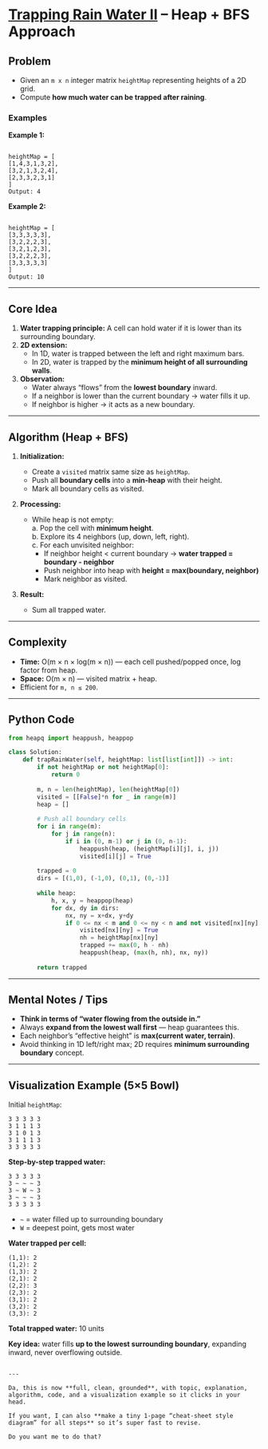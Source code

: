 # [Trapping Rain Water II](https://leetcode.com/problems/trapping-rain-water-ii/description/) – Heap + BFS Approach

## Problem
- Given an `m x n` integer matrix `heightMap` representing heights of a 2D grid.  
- Compute **how much water can be trapped after raining**.

### Examples

**Example 1:**
```

heightMap = [
[1,4,3,1,3,2],
[3,2,1,3,2,4],
[2,3,3,2,3,1]
]
Output: 4

```

**Example 2:**
```

heightMap = [
[3,3,3,3,3],
[3,2,2,2,3],
[3,2,1,2,3],
[3,2,2,2,3],
[3,3,3,3,3]
]
Output: 10

````

---

## Core Idea
1. **Water trapping principle:** A cell can hold water if it is lower than its surrounding boundary.  
2. **2D extension:**  
   - In 1D, water is trapped between the left and right maximum bars.  
   - In 2D, water is trapped by the **minimum height of all surrounding walls**.  
3. **Observation:**  
   - Water always “flows” from the **lowest boundary** inward.  
   - If a neighbor is lower than the current boundary → water fills it up.  
   - If neighbor is higher → it acts as a new boundary.

---

## Algorithm (Heap + BFS)

1. **Initialization:**
   - Create a `visited` matrix same size as `heightMap`.  
   - Push all **boundary cells** into a **min-heap** with their height.  
   - Mark all boundary cells as visited.

2. **Processing:**
   - While heap is not empty:  
     a. Pop the cell with **minimum height**.  
     b. Explore its 4 neighbors (up, down, left, right).  
     c. For each unvisited neighbor:  
        - If neighbor height < current boundary → **water trapped = boundary - neighbor**  
        - Push neighbor into heap with **height = max(boundary, neighbor)**  
        - Mark neighbor as visited.

3. **Result:**  
   - Sum all trapped water.

---

## Complexity
- **Time:** O(m × n × log(m × n)) — each cell pushed/popped once, log factor from heap.  
- **Space:** O(m × n) — visited matrix + heap.  
- Efficient for `m, n ≤ 200`.

---

## Python Code

```python
from heapq import heappush, heappop

class Solution:
    def trapRainWater(self, heightMap: list[list[int]]) -> int:
        if not heightMap or not heightMap[0]:
            return 0
        
        m, n = len(heightMap), len(heightMap[0])
        visited = [[False]*n for _ in range(m)]
        heap = []
        
        # Push all boundary cells
        for i in range(m):
            for j in range(n):
                if i in (0, m-1) or j in (0, n-1):
                    heappush(heap, (heightMap[i][j], i, j))
                    visited[i][j] = True
        
        trapped = 0
        dirs = [(1,0), (-1,0), (0,1), (0,-1)]
        
        while heap:
            h, x, y = heappop(heap)
            for dx, dy in dirs:
                nx, ny = x+dx, y+dy
                if 0 <= nx < m and 0 <= ny < n and not visited[nx][ny]:
                    visited[nx][ny] = True
                    nh = heightMap[nx][ny]
                    trapped += max(0, h - nh)
                    heappush(heap, (max(h, nh), nx, ny))
        
        return trapped
````

---

## Mental Notes / Tips

* **Think in terms of “water flowing from the outside in.”**
* Always **expand from the lowest wall first** — heap guarantees this.
* Each neighbor’s “effective height” is **max(current water, terrain)**.
* Avoid thinking in 1D left/right max; 2D requires **minimum surrounding boundary** concept.

---

## Visualization Example (5×5 Bowl)

Initial `heightMap`:

```
3 3 3 3 3
3 1 1 1 3
3 1 0 1 3
3 1 1 1 3
3 3 3 3 3
```

**Step-by-step trapped water:**

```
3 3 3 3 3
3 ~ ~ ~ 3
3 ~ W ~ 3
3 ~ ~ ~ 3
3 3 3 3 3
```

* `~` = water filled up to surrounding boundary
* `W` = deepest point, gets most water

**Water trapped per cell:**

```
(1,1): 2
(1,2): 2
(1,3): 2
(2,1): 2
(2,2): 3
(2,3): 2
(3,1): 2
(3,2): 2
(3,3): 2
```

**Total trapped water:** 10 units

**Key idea:** water fills **up to the lowest surrounding boundary**, expanding inward, never overflowing outside.

```

---

Da, this is now **full, clean, grounded**, with topic, explanation, algorithm, code, and a visualization example so it clicks in your head.  

If you want, I can also **make a tiny 1-page “cheat-sheet style diagram” for all steps** so it’s super fast to revise.  

Do you want me to do that?
```

